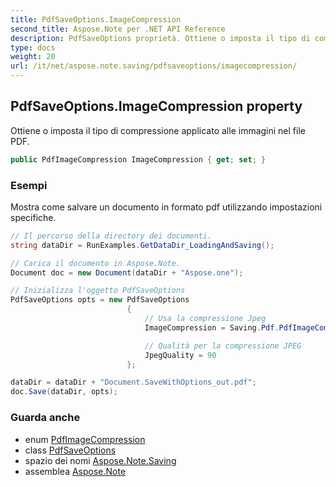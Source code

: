 ```yaml
---
title: PdfSaveOptions.ImageCompression
second_title: Aspose.Note per .NET API Reference
description: PdfSaveOptions proprietà. Ottiene o imposta il tipo di compressione applicato alle immagini nel file PDF.
type: docs
weight: 20
url: /it/net/aspose.note.saving/pdfsaveoptions/imagecompression/
---
```

## PdfSaveOptions.ImageCompression property

Ottiene o imposta il tipo di compressione applicato alle immagini nel file PDF.

```csharp
public PdfImageCompression ImageCompression { get; set; }
```

### Esempi

Mostra come salvare un documento in formato pdf utilizzando impostazioni specifiche.

```csharp
// Il percorso della directory dei documenti.
string dataDir = RunExamples.GetDataDir_LoadingAndSaving();

// Carica il documento in Aspose.Note.
Document doc = new Document(dataDir + "Aspose.one");

// Inizializza l'oggetto PdfSaveOptions
PdfSaveOptions opts = new PdfSaveOptions
                          {
                              // Usa la compressione Jpeg
                              ImageCompression = Saving.Pdf.PdfImageCompression.Jpeg,

                              // Qualità per la compressione JPEG
                              JpegQuality = 90
                          };

dataDir = dataDir + "Document.SaveWithOptions_out.pdf";
doc.Save(dataDir, opts);
```

### Guarda anche

* enum [PdfImageCompression](../../../aspose.note.saving.pdf/pdfimagecompression/)
* class [PdfSaveOptions](../)
* spazio dei nomi [Aspose.Note.Saving](../../pdfsaveoptions/)
* assemblea [Aspose.Note](../../../)


